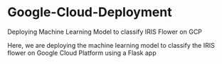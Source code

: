 # Google-Cloud-Deployment
Deploying Machine Learning Model to classify IRIS Flower on GCP


Here, we are deploying the machine learning model to classify the IRIS flower on Google Cloud Platform using a Flask app
